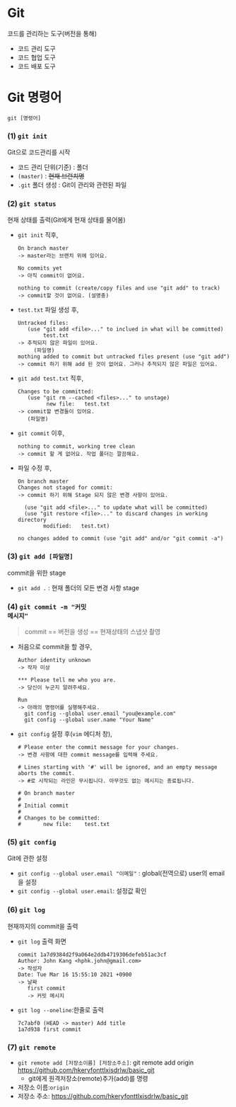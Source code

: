 # Git

코드를 관리하는 도구(버전을 통해)

* 코드 관리 도구
* 코드 협업 도구
* 코드 배포 도구



# Git 명령어

`git [명령어]`

### (1) <code>git init</code>

Git으로 코드관리를 시작

* 코드 관리 단위(기준) : 폴더
* `(master)` : ~~현재 브런치명~~
* `.git` 폴더 생성 : Git이 관리와 관련된 파일



### (2) <code>git status</code>

현재 상태를 출력(Git에게 현재 상태를 물어봄)

* `git init` 직후,

  ```
  On branch master
  -> master라는 브랜치 위에 있어요.
  
  No commits yet
  -> 아직 commit이 없어요.
  
  nothing to commit (create/copy files and use "git add" to track)
  -> commit할 것이 없어요. (설명충)
  ```



* `test.txt` 파일 생성 후,

  ```
  Untracked files:
     (use "git add <file>..." to inclued in what will be committed)
          test.txt
  -> 추적되지 않은 파일이 있어요.
       (파일명)
  mothing added to commit but untracked files present (use "git add")
  -> commit 하기 위해 add 된 것이 없어요. 그러나 추적되지 않은 파일은 있어요.
  ```

* `git add test.txt` 직후,

  ```
  Changes to be committed:
     (use "git rm --cached <files>..." to unstage)
           new file:   test.txt
  -> commit할 변경들이 있어요.
     (파일명)
  ```



* `git commit` 이후,

  ```
  nothing to commit, working tree clean
  -> commit 할 게 없어요. 작업 폴더는 깔끔해요.
  ```



* 파일 수정 후,

  ```
  On branch master
  Changes not staged for commit:
  -> commit 하기 위해 Stage 되지 않은 변경 사항이 있어요.
  
    (use "git add <file>..." to update what will be committed)
    (use "git restore <file>..." to discard changes in working directory
          modified:   test.txt)
  
  no changes added to commit (use "git add" and/or "git commit -a")
  ```



### (3) <code>git add [파일명]</code>

commit을 위한 stage

* `git add .` : 현재 폴더의 모든 변경 사항 stage



### (4) <code>git commit -m "커밋 메시지"</code>

> commit == 버전을 생성 == 현재상태의 스냅샷 촬영

* 처음으로 commit을 할 경우,

  ```
  Author identity unknown
  -> 작자 미상
  
  *** Please tell me who you are.
  -> 당신이 누군지 알려주세요.
  
  Run
  -> 아래의 명령어를 실행해주세요.
    git config --global user.email "you@example.com"
    git config --global user.name "Your Name"
  ```

* `git config` 설정 후(`vim` 에디처 창),

  ```
  # Please enter the commit message for your changes.
  -> 변경 사항에 대한 commit message를 입력해 주세요.
  
  # Lines starting with '#' will be ignored, and an empty message aborts the commit.
  -> #로 시작되는 라인은 무시됩니다. 아무것도 없는 메시지는 종료됩니다.
  
  # On branch master
  #
  # Initial commit
  #
  # Changes to be committed:
  #       new file:    test.txt
  ```



### (5) <code>git config</code>

Git에 관한 설정

* `git config --global user.email "이메일"` : global(전역으로) user의 email을 설정
* `git config --global user.email`: 설정값 확인

### (6) <code>git log</code>

현재까지의 commit을 출력

* `git log` 출력 화면

  ```
  commit 1a7d9384d2f9a064e2ddb4719306defeb51ac3cf
  Author: John Kang <hphk.john@gmail.com>
  -> 작성자
  Date: Tue Mar 16 15:55:10 2021 +0900
  -> 날짜
     first commit
     -> 커밋 메시지
  ```

* `git log --oneline`:한줄로 출력

  ```
  7c7abf0 (HEAD -> master) Add title
  1a7d938 first commit
  ```



### (7) <code>git remote</code>

* `git remote add [저장소이름] [저장소주소]`: git remote add origin https://github.com/hkeryfonttlxisdrlw/basic_git
  * git에게 원격저장소(remote)추가(add)를 명령
* 저장소 이름:`origin`
* 저장소 주소: https://github.com/hkeryfonttlxisdrlw/basic_git 